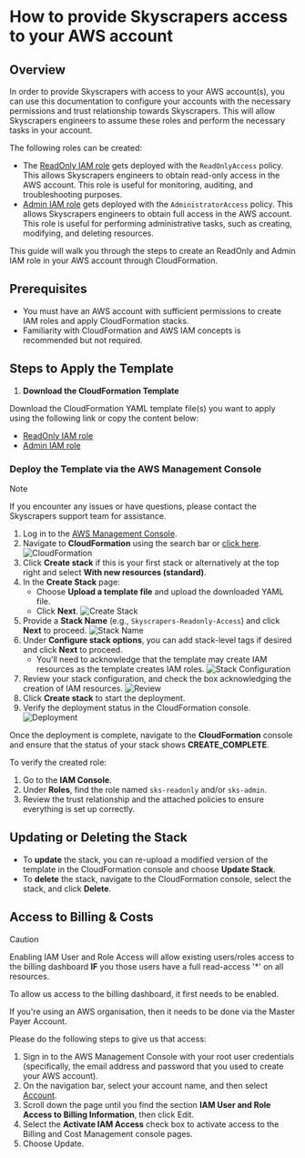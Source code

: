 # How to provide Skyscrapers access to your AWS account

## Overview

In order to provide Skyscrapers with access to your AWS account(s), you can use this documentation to configure your accounts with the necessary permissions and trust relationship towards Skyscrapers. This will allow Skyscrapers engineers to assume these roles and perform the necessary tasks in your account.

The following roles can be created:

- The [ReadOnly IAM role](./cloudformation_templates/sks_ro.yml) gets deployed with the `ReadOnlyAccess` policy. This allows Skyscrapers engineers to obtain read-only access in the AWS account. This role is useful for monitoring, auditing, and troubleshooting purposes.
- [Admin IAM role](./cloudformation_templates/sks_admin.yml) gets deployed with the `AdministratorAccess` policy. This allows Skyscrapers engineers to obtain full access in the AWS account. This role is useful for performing administrative tasks, such as creating, modifying, and deleting resources.

This guide will walk you through the steps to create an ReadOnly and Admin IAM role in your AWS account through CloudFormation.

## Prerequisites

- You must have an AWS account with sufficient permissions to create IAM roles and apply CloudFormation stacks.
- Familiarity with CloudFormation and AWS IAM concepts is recommended but not required.

## Steps to Apply the Template

1. **Download the CloudFormation Template**

Download the CloudFormation YAML template file(s) you want to apply using the following link or copy the content below:

- [ReadOnly IAM role](./cloudformation_templates/sks_ro.yml)
- [Admin IAM role](./cloudformation_templates/sks_admin.yml)

### Deploy the Template via the AWS Management Console

> [!NOTE]
> If you encounter any issues or have questions, please contact the Skyscrapers support team for assistance.

1. Log in to the [AWS Management Console](https://aws.amazon.com/console/).
2. Navigate to **CloudFormation** using the search bar or [click here](https://eu-west-1.console.aws.amazon.com/cloudformation/home).
   ![CloudFormation](./img/CF_home.png)
3. Click **Create stack** if this is your first stack or alternatively at the top right and select **With new resources (standard)**.
4. In the **Create Stack** page:
   - Choose **Upload a template file** and upload the downloaded YAML file.
   - Click **Next**.
   ![Create Stack](./img/step1.png)
5. Provide a **Stack Name** (e.g., `Skyscrapers-Readonly-Access`) and click **Next** to proceed.
   ![Stack Name](./img/step2.png)
6. Under **Configure stack options**, you can add stack-level tags if desired and click **Next** to proceed.
   - You'll need to acknowledge that the template may create IAM resources as the template creates IAM roles.
   ![Stack Configuration](./img/step3.png)
7. Review your stack configuration, and check the box acknowledging the creation of IAM resources.
   ![Review](./img/step4.png)
8. Click **Create stack** to start the deployment.
9. Verify the deployment status in the CloudFormation console.
   ![Deployment](./img/deploy.png)

Once the deployment is complete, navigate to the **CloudFormation** console and ensure that the status of your stack shows **CREATE_COMPLETE**.

To verify the created role:

1. Go to the **IAM Console**.
2. Under **Roles**, find the role named `sks-readonly` and/or `sks-admin`.
3. Review the trust relationship and the attached policies to ensure everything is set up correctly.

## Updating or Deleting the Stack

- To **update** the stack, you can re-upload a modified version of the template in the CloudFormation console and choose **Update Stack**.
- To **delete** the stack, navigate to the CloudFormation console, select the stack, and click **Delete**.

## Access to Billing & Costs

> [!CAUTION]
> Enabling IAM User and Role Access will allow existing users/roles access to the billing dashboard **IF** you those users have a full read-access '*' on all resources.

To allow us access to the billing dashboard, it first needs to be enabled.

If you're using an AWS organisation, then it needs to be done via the Master Payer Account.

Please do the following steps to give us that access:

1. Sign in to the AWS Management Console with your root user credentials (specifically, the email address and password that you used to create your AWS account).
2. On the navigation bar, select your account name, and then select [Account](https://console.aws.amazon.com/billing/home#/account).
3. Scroll down the page until you find the section **IAM User and Role Access to Billing Information**, then click Edit.
4. Select the **Activate IAM Access** check box to activate access to the Billing and Cost Management console pages.
5. Choose Update.
